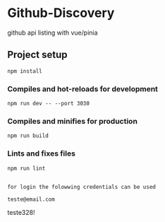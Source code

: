 # Github-Discovery
 github api listing with vue/pinia

## Project setup
```
npm install
```

### Compiles and hot-reloads for development
```
npm run dev -- --port 3030
```

### Compiles and minifies for production
```
npm run build
```

### Lints and fixes files
```
npm run lint


for login the folowwing credentials can be used

teste@email.com
```
teste328!